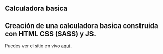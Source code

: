 **Calculadora basica**
---
Creación de una calculadora basica construida con HTML CSS (SASS) y JS. 
---
Puedes ver el sitio en vivo [aqui](https://dan-raccoon-69.github.io/Challengue-Huddle-landing-page-with-single-introductory-section/).